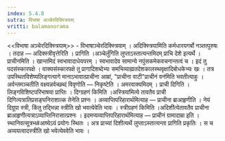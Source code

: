 ```yaml
---
index: 5.4.8
sutra: विभाषा अञ्चेरदिक्स्त्रियाम्
vritti: balamanorama
---
```


<<विभाषा अञ्चेरदिक्स्त्रियाम्>> - विभाषाञ्चेरदिक्स्त्रियाम् । अदिक्स्त्रियामिति कर्मधारयगर्बो नञ्तत्पुरुषः । तदाह — अदिक्स्त्रीवृत्तेरिति । प्रागिति ।अञ्चेर्लु॑गिति लुप्ताऽस्तात्यन्तमिदम् प्राचि देशे इत्यर्थे । प्राचीनमिति । खान्तमिदं स्वभावादाधेयपरम् । स्वभावादेव सामान्ये नपुंसकमेकवचनान्तत्वं च । इदं तु पदसंस्कारपक्षे । वाक्यसंस्कारपक्षे तु प्रागादिशब्देभ्यः समभिव्याह्मतदेशकालस्थवृक्षादिबोधकेभ्यः खः । तत्र उपस्थितविशेष्यलिङ्गत्यागे मानाऽभावात्प्राचीना आम्रा॑, "प्राचीना वाटी"प्राचीनं वन॑मिति भवतीत्याहुः । अर्वन्तमञ्चतीति वक्ष्यन्नर्वच्छब्दं विवृणोति — निकृष्टेति । अमरवाक्यमिदम् । प्राची दिगिति । लिङ्गविशिष्टपरिभाषया प्राप्तिः । दिग्ग्रहणं किमिति ।अस्त्रिया॑मित्ये तावतैव प्राची दिगित्यत्रातिप्रसङ्घनिराशात्क तेनेति प्रश्नः । अव्याप्तिपरिहारार्थमित्याह — प्राचीना ब्राआहृणीति । नेयं दिग्रूपा स्त्री, किंतु तद्भिन्ना स्त्रीति खो भवत्येवेति भावः । स्त्रीग्रहणं किमिति ।अदिशी॑त्येतावतैव प्राचीना ब्राआहृणीत्यत्राऽव्याप्तिनिरासात्प्रश्नः । इदमप्यव्याप्तिपरिहारार्थमित्याह — प्राचीनं ग्रामादाम्रा इति । स्थानिवत्सूत्रभ#आष्येऽयं प्रयोगः स्थितः । अत्र प्राच्यां दिशीत्यर्थे लुप्ताऽस्तात्यन्ता प्रागिति प्रकृतिः । स च अव्ययत्वादस्त्रीति खो भवेत्येववेति भावः । 